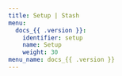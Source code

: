 ```yaml
---
title: Setup | Stash
menu:
  docs_{{ .version }}:
    identifier: setup
    name: Setup
    weight: 30
menu_name: docs_{{ .version }}
---
```


